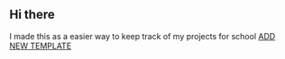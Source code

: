 ## Hi there
I made this as a easier way to keep track of my projects for school
[ADD NEW TEMPLATE](https://github.com/new?template_name=MWCPPTemplate&template_owner=mwschoolprojects)
